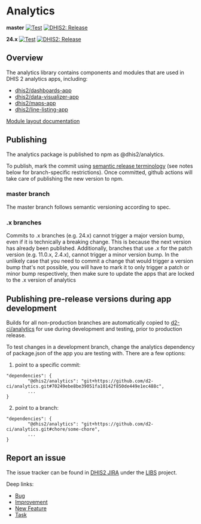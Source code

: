 # Analytics

**master**
[![Test](https://github.com/dhis2/analytics/actions/workflows/node-test.yml/badge.svg)](https://github.com/dhis2/analytics/actions/workflows/node-test.yml) [![DHIS2: Release](https://github.com/dhis2/analytics/actions/workflows/node-publish.yml/badge.svg)](https://github.com/dhis2/analytics/actions/workflows/node-publish.yml)

**24.x**
[![Test](https://github.com/dhis2/analytics/actions/workflows/node-test.yml/badge.svg?branch=24.x)](https://github.com/dhis2/analytics/actions/workflows/node-test.yml) [![DHIS2: Release](https://github.com/dhis2/analytics/actions/workflows/node-publish.yml/badge.svg?branch=24.x)](https://github.com/dhis2/analytics/actions/workflows/node-publish.yml)

## Overview

The analytics library contains components and modules that are used in DHIS 2 analytics apps, including:

-   [dhis2/dashboards-app](https://github.com/dhis2/dashboards-app)
-   [dhis2/data-visualizer-app](https://github.com/dhis2/data-visualizer-app)
-   [dhis2/maps-app](https://github.com/dhis2/maps-app)
-   [dhis2/line-listing-app](https://github.com/dhis2/line-listing-app)

[Module layout documentation](./docs/module-layout.md)

## Publishing

The analytics package is published to npm as @dhis2/analytics.

To publish, mark the commit using [semantic release terminology](https://github.com/angular/angular.js/blob/master/DEVELOPERS.md#-git-commit-guidelines) (see notes below for branch-specific restrictions). Once committed, github actions will take care of publishing the new version to npm.

### master branch

The master branch follows semantic versioning according to spec.

### .x branches

Commits to .x branches (e.g. 24.x) cannot trigger a major version bump, even if it is technically a breaking change. This is because the next version has already been published. Additionally, branches that use .x for the patch version (e.g. 11.0.x, 2.4.x), cannot trigger a minor version bump. In the unlikely case that you need to commit a change that would trigger a version bump that's not possible, you will have to mark it to only trigger a patch or minor bump respectively, then make sure to update the apps that are locked to the .x version of analytics

## Publishing pre-release versions during app development

Builds for all non-production branches are automatically copied to [d2-ci/analytics](https://github.com/d2-ci/analytics) for use during development and testing, prior to production release.

To test changes in a development branch, change the analytics dependency of package.json of the app you are testing with. There are a few options:

1. point to a specific commit:

```
"dependencies": {
        "@dhis2/analytics": "git+https://github.com/d2-ci/analytics.git#70249ebe8be39051fa10142f850de449e1ec488c",
        ...
}
```

2. point to a branch:

```
"dependencies": {
        "@dhis2/analytics": "git+https://github.com/d2-ci/analytics.git#chore/some-chore",
        ...
}
```

## Report an issue

The issue tracker can be found in [DHIS2 JIRA](https://jira.dhis2.org)
under the [LIBS](https://jira.dhis2.org/projects/LIBS) project.

Deep links:

-   [Bug](https://jira.dhis2.org/secure/CreateIssueDetails!init.jspa?pid=10700&issuetype=10006&components=11023)
-   [Improvement](https://jira.dhis2.org/secure/CreateIssueDetails!init.jspa?pid=10700&issuetype=10002&components=11023)
-   [New Feature](https://jira.dhis2.org/secure/CreateIssueDetails!init.jspa?pid=10700&issuetype=10005&components=11023)
-   [Task](https://jira.dhis2.org/secure/CreateIssueDetails!init.jspa?pid=10700&issuetype=10003&components=11023)
